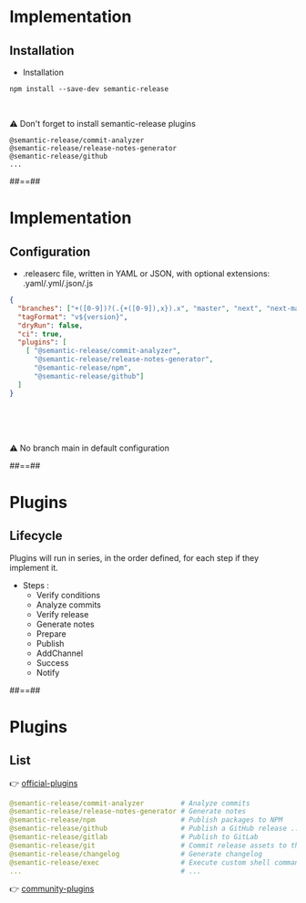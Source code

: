 <!-- .slide: -->
# Implementation
## Installation

* Installation

```
npm install --save-dev semantic-release
```

<br/>

⚠️ Don't forget to install semantic-release plugins

```text
@semantic-release/commit-analyzer         
@semantic-release/release-notes-generator 
@semantic-release/github                 
...       
 ```              


##==##
# Implementation
## Configuration

* .releaserc file, written in YAML or JSON, with optional extensions: .yaml/.yml/.json/.js

```json
{
  "branches": ["+([0-9])?(.{+([0-9]),x}).x", "master", "next", "next-major", {"name": "beta", "prerelease": true}, {"name": "alpha", "prerelease": true}],
  "tagFormat": "v${version}",
  "dryRun": false,
  "ci": true,
  "plugins": [
    [ "@semantic-release/commit-analyzer", 
      "@semantic-release/release-notes-generator",
      "@semantic-release/npm",
      "@semantic-release/github"]
  ]
}
```

<br/><br/><br/>

⚠️ No branch main in default configuration


##==##
# Plugins
## Lifecycle

Plugins will run in series, in the order defined, for each step if they implement it.

* Steps :
  * Verify conditions
  * Analyze commits
  * Verify release
  * Generate notes
  * Prepare
  * Publish
  * AddChannel
  * Success
  * Notify

##==##
<!-- .slide: class="with-code"-->
# Plugins
## List

👉 [official-plugins](https://semantic-release.gitbook.io/semantic-release/extending/plugins-list#official-plugins)

```yaml
@semantic-release/commit-analyzer         # Analyze commits
@semantic-release/release-notes-generator # Generate notes
@semantic-release/npm                     # Publish packages to NPM
@semantic-release/github                  # Publish a GitHub release ... and comment on released Pull Requests/Issues.
@semantic-release/gitlab                  # Publish to GitLab
@semantic-release/git                     # Commit release assets to the project's git repository.
@semantic-release/changelog               # Generate changelog
@semantic-release/exec                    # Execute custom shell commands (e.g. mvn release:prepare)
...                                       # ...
```
<!-- .element: class="big-code" -->

👉 [community-plugins](https://semantic-release.gitbook.io/semantic-release/extending/plugins-list#community-plugins)
